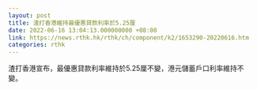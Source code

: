 ```yaml
---
layout: post
title: 渣打香港維持最優惠貸款利率於5.25厘
date: 2022-06-16 13:04:13.000000000 +08:00
link: https://news.rthk.hk/rthk/ch/component/k2/1653290-20220616.htm
categories: rthk
---
```


渣打香港宣布，最優惠貸款利率維持於5.25厘不變，港元儲蓄戶口利率維持不變。

